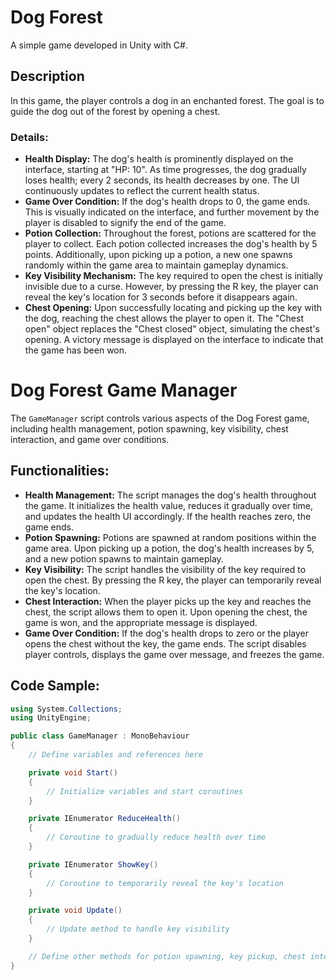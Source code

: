 # Dog Forest

A simple game developed in Unity with C#.

## Description

In this game, the player controls a dog in an enchanted forest. The goal is to guide the dog out of the forest by opening a chest.

### Details:

- **Health Display:** The dog's health is prominently displayed on the interface, starting at "HP: 10". As time progresses, the dog gradually loses health; every 2 seconds, its health decreases by one. The UI continuously updates to reflect the current health status.
- **Game Over Condition:** If the dog's health drops to 0, the game ends. This is visually indicated on the interface, and further movement by the player is disabled to signify the end of the game.
- **Potion Collection:** Throughout the forest, potions are scattered for the player to collect. Each potion collected increases the dog's health by 5 points. Additionally, upon picking up a potion, a new one spawns randomly within the game area to maintain gameplay dynamics.
- **Key Visibility Mechanism:** The key required to open the chest is initially invisible due to a curse. However, by pressing the R key, the player can reveal the key's location for 3 seconds before it disappears again.
- **Chest Opening:** Upon successfully locating and picking up the key with the dog, reaching the chest allows the player to open it. The "Chest open" object replaces the "Chest closed" object, simulating the chest's opening. A victory message is displayed on the interface to indicate that the game has been won.

# Dog Forest Game Manager

The `GameManager` script controls various aspects of the Dog Forest game, including health management, potion spawning, key visibility, chest interaction, and game over conditions.

## Functionalities:

- **Health Management:** The script manages the dog's health throughout the game. It initializes the health value, reduces it gradually over time, and updates the health UI accordingly. If the health reaches zero, the game ends.
- **Potion Spawning:** Potions are spawned at random positions within the game area. Upon picking up a potion, the dog's health increases by 5, and a new potion spawns to maintain gameplay.
- **Key Visibility:** The script handles the visibility of the key required to open the chest. By pressing the R key, the player can temporarily reveal the key's location.
- **Chest Interaction:** When the player picks up the key and reaches the chest, the script allows them to open it. Upon opening the chest, the game is won, and the appropriate message is displayed.
- **Game Over Condition:** If the dog's health drops to zero or the player opens the chest without the key, the game ends. The script disables player controls, displays the game over message, and freezes the game.

## Code Sample:

```csharp
using System.Collections;
using UnityEngine;

public class GameManager : MonoBehaviour
{
    // Define variables and references here

    private void Start()
    {
        // Initialize variables and start coroutines
    }

    private IEnumerator ReduceHealth()
    {
        // Coroutine to gradually reduce health over time
    }

    private IEnumerator ShowKey()
    {
        // Coroutine to temporarily reveal the key's location
    }

    private void Update()
    {
        // Update method to handle key visibility
    }

    // Define other methods for potion spawning, key pickup, chest interaction, and game over
}
